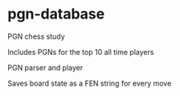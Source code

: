 # pgn-database
PGN chess study

Includes PGNs for the top 10 all time players

PGN parser and player

Saves board state as a FEN string for every move
